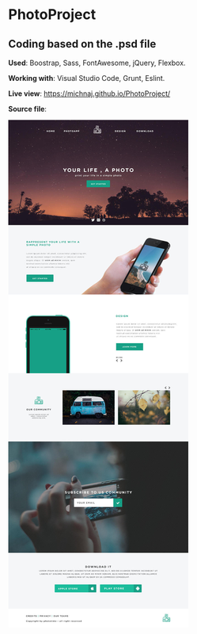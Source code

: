 # PhotoProject
## Coding based on the .psd file</h2>

**Used**: Boostrap, Sass, FontAwesome, jQuery, Flexbox.

**Working with**: Visual Studio Code, Grunt, Eslint.

**Live view**: https://michnaj.github.io/PhotoProject/

**Source file**:

![alt text](/sourceimg/photoproject.jpg "PhotoProject - Source psd file")